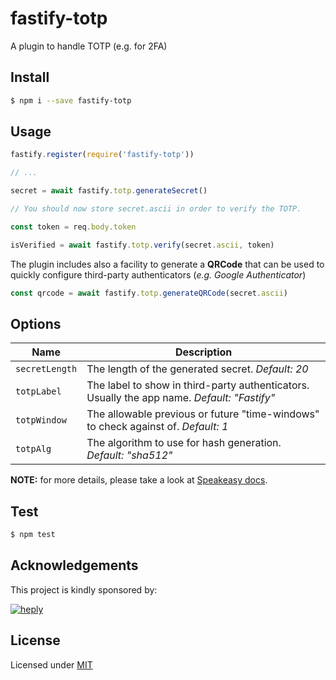 # fastify-totp

A plugin to handle TOTP (e.g. for 2FA)

## Install

```bash
$ npm i --save fastify-totp
```

## Usage

```js
fastify.register(require('fastify-totp'))

// ...

secret = await fastify.totp.generateSecret()

// You should now store secret.ascii in order to verify the TOTP.

const token = req.body.token

isVerified = await fastify.totp.verify(secret.ascii, token) 
```

The plugin includes also a facility to generate a **QRCode** that can be used
to quickly configure third-party authenticators (*e.g. Google Authenticator*)

```js
const qrcode = await fastify.totp.generateQRCode(secret.ascii)
```

## Options

| Name               | Description                                                                                  |
|--------------------|----------------------------------------------------------------------------------------------|
| `secretLength`     |  The length of the generated secret. *Default: 20*                                           |
| `totpLabel`        |  The label to show in third-party authenticators. Usually the app name. *Default: "Fastify"* |
| `totpWindow`       |  The allowable previous or future "time-windows" to check against of. *Default: 1*           |
| `totpAlg`          |  The algorithm to use for hash generation. *Default: "sha512"*                               |

**NOTE:** for more details, please take a look at [Speakeasy docs](https://www.npmjs.com/package/speakeasy#documentation).

## Test

```bash
$ npm test
```

## Acknowledgements

This project is kindly sponsored by:

[![heply](https://raw.githack.com/heply/brand/master/heply-logo.svg)](https://www.heply.it)

## License

Licensed under [MIT](./LICENSE)
